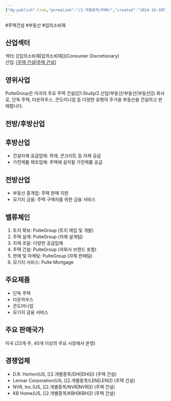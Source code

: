 ```yaml
---
{"dg-publish":true,"permalink":"/2.개별종목/PHM/","created":"2024-10-30T20:54:22.776+09:00","updated":"2025-07-29T21:37:05.056+09:00"}
---
```


#주택건설 #부동산 #임의소비재

## 산업섹터

섹터: [[임의소비재\|임의소비재]](Consumer Discretionary)  
산업: [[주택 건설\|주택 건설]](Homebuilding)

## 영위사업

PulteGroup은 미국의 주요 주택 건설([[1.Study/2.산업/부동산/부동산\|부동산]]) 회사로, 단독 주택, 타운하우스, 콘도미니엄 등 다양한 유형의 주거용 부동산을 건설하고 판매합니다.

## 전방/후방산업

## 후방산업

- 건설자재 공급업체: 목재, 콘크리트 등 자재 공급
- 가전제품 제조업체: 주택에 설치될 가전제품 공급

## 전방산업

- 부동산 중개업: 주택 판매 지원
- 모기지 금융: 주택 구매자를 위한 금융 서비스

## 밸류체인

1. 토지 확보: PulteGroup (토지 매입 및 개발)
2. 주택 설계: PulteGroup (자체 설계팀)
3. 자재 조달: 다양한 공급업체
4. 주택 건설: PulteGroup (자회사 브랜드 포함)
5. 판매 및 마케팅: PulteGroup (자체 판매팀)
6. 모기지 서비스: Pulte Mortgage

## 주요제품

- 단독 주택
- 타운하우스
- 콘도미니엄
- 모기지 금융 서비스

## 주요 판매국가

미국 (23개 주, 40개 이상의 주요 시장에서 운영)

## 경쟁업체

- D.R. Horton(US, [[2.개별종목/DHI\|DHI]]) (주택 건설)
- Lennar Corporation(US, [[2.개별종목/LEN\|LEN]]) (주택 건설)
- NVR, Inc.(US, [[2.개별종목/NVR\|NVR]]) (주택 건설)
- KB Home(US, [[2.개별종목/KBH\|KBH]]) (주택 건설)